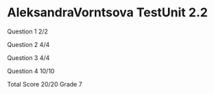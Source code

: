 # AleksandraVorntsova TestUnit 2.2

Question 1      2/2

Question 2      4/4

Question 3      4/4

Question 4      10/10

Total Score     20/20 Grade 7

